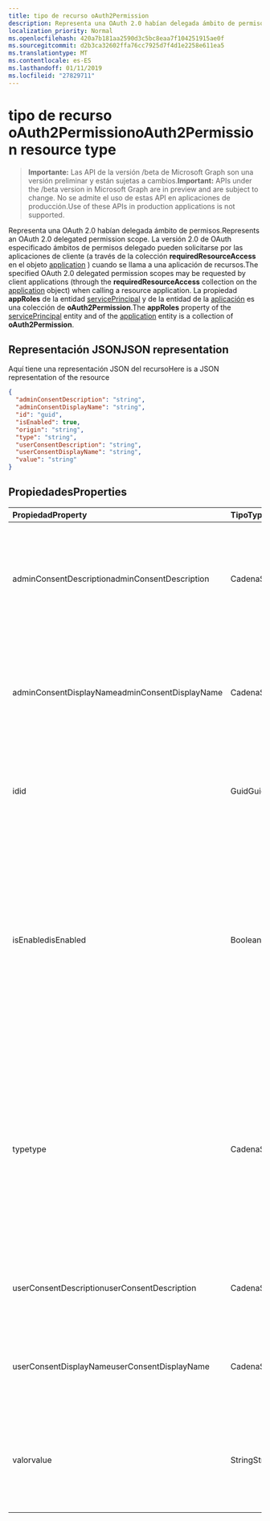 ```yaml
---
title: tipo de recurso oAuth2Permission
description: Representa una OAuth 2.0 habían delegada ámbito de permisos. La versión 2.0 de OAuth especificado ámbitos de permisos delegado pueden solicitarse por las aplicaciones de cliente (a través de la colección **requiredResourceAccess** en el objeto application) cuando se llama a una aplicación de recursos. La propiedad **appRoles** de la entidad servicePrincipal y de la entidad de la aplicación es una colección de **oAuth2Permission**.
localization_priority: Normal
ms.openlocfilehash: 420a7b181aa2590d3c5bc8eaa7f104251915ae0f
ms.sourcegitcommit: d2b3ca32602ffa76cc7925d7f4d1e2258e611ea5
ms.translationtype: MT
ms.contentlocale: es-ES
ms.lasthandoff: 01/11/2019
ms.locfileid: "27829711"
---
```

# <a name="oauth2permission-resource-type"></a><span data-ttu-id="3fc68-105">tipo de recurso oAuth2Permission</span><span class="sxs-lookup"><span data-stu-id="3fc68-105">oAuth2Permission resource type</span></span>

> <span data-ttu-id="3fc68-106">**Importante:** Las API de la versión /beta de Microsoft Graph son una versión preliminar y están sujetas a cambios.</span><span class="sxs-lookup"><span data-stu-id="3fc68-106">**Important:** APIs under the /beta version in Microsoft Graph are in preview and are subject to change.</span></span> <span data-ttu-id="3fc68-107">No se admite el uso de estas API en aplicaciones de producción.</span><span class="sxs-lookup"><span data-stu-id="3fc68-107">Use of these APIs in production applications is not supported.</span></span>

<span data-ttu-id="3fc68-108">Representa una OAuth 2.0 habían delegada ámbito de permisos.</span><span class="sxs-lookup"><span data-stu-id="3fc68-108">Represents an OAuth 2.0 delegated permission scope.</span></span> <span data-ttu-id="3fc68-109">La versión 2.0 de OAuth especificado ámbitos de permisos delegado pueden solicitarse por las aplicaciones de cliente (a través de la colección **requiredResourceAccess** en el objeto [application](application.md) ) cuando se llama a una aplicación de recursos.</span><span class="sxs-lookup"><span data-stu-id="3fc68-109">The specified OAuth 2.0 delegated permission scopes may be requested by client applications (through the **requiredResourceAccess** collection on the [application](application.md) object) when calling a resource application.</span></span> <span data-ttu-id="3fc68-110">La propiedad **appRoles** de la entidad [servicePrincipal](serviceprincipal.md) y de la entidad de la [aplicación](application.md) es una colección de **oAuth2Permission**.</span><span class="sxs-lookup"><span data-stu-id="3fc68-110">The **appRoles** property of the [servicePrincipal](serviceprincipal.md) entity and of the [application](application.md) entity is a collection of **oAuth2Permission**.</span></span>


## <a name="json-representation"></a><span data-ttu-id="3fc68-111">Representación JSON</span><span class="sxs-lookup"><span data-stu-id="3fc68-111">JSON representation</span></span>

<span data-ttu-id="3fc68-112">Aquí tiene una representación JSON del recurso</span><span class="sxs-lookup"><span data-stu-id="3fc68-112">Here is a JSON representation of the resource</span></span>

<!-- {
  "blockType": "resource",
  "optionalProperties": [

  ],
  "@odata.type": "microsoft.graph.oAuth2Permission"
}-->

```json
{
  "adminConsentDescription": "string",
  "adminConsentDisplayName": "string",
  "id": "guid",
  "isEnabled": true,
  "origin": "string",
  "type": "string",
  "userConsentDescription": "string",
  "userConsentDisplayName": "string",
  "value": "string"
}

```
## <a name="properties"></a><span data-ttu-id="3fc68-113">Propiedades</span><span class="sxs-lookup"><span data-stu-id="3fc68-113">Properties</span></span>
| <span data-ttu-id="3fc68-114">Propiedad</span><span class="sxs-lookup"><span data-stu-id="3fc68-114">Property</span></span>     | <span data-ttu-id="3fc68-115">Tipo</span><span class="sxs-lookup"><span data-stu-id="3fc68-115">Type</span></span>   |<span data-ttu-id="3fc68-116">Description</span><span class="sxs-lookup"><span data-stu-id="3fc68-116">Description</span></span>|
|:---------------|:--------|:----------|
|<span data-ttu-id="3fc68-117">adminConsentDescription</span><span class="sxs-lookup"><span data-stu-id="3fc68-117">adminConsentDescription</span></span>|<span data-ttu-id="3fc68-118">Cadena</span><span class="sxs-lookup"><span data-stu-id="3fc68-118">String</span></span>|<span data-ttu-id="3fc68-119">Texto de Ayuda de permiso que aparece en las experiencias de asignación de consentimiento y aplicación de administración.</span><span class="sxs-lookup"><span data-stu-id="3fc68-119">Permission help text that appears in the admin consent and app assignment experiences.</span></span>|
|<span data-ttu-id="3fc68-120">adminConsentDisplayName</span><span class="sxs-lookup"><span data-stu-id="3fc68-120">adminConsentDisplayName</span></span>|<span data-ttu-id="3fc68-121">Cadena</span><span class="sxs-lookup"><span data-stu-id="3fc68-121">String</span></span>|<span data-ttu-id="3fc68-122">Nombre para mostrar para el permiso que aparece en las experiencias de asignación de consentimiento y aplicación de administración.</span><span class="sxs-lookup"><span data-stu-id="3fc68-122">Display name for the permission that appears in the admin consent and app assignment experiences.</span></span>|
|<span data-ttu-id="3fc68-123">id</span><span class="sxs-lookup"><span data-stu-id="3fc68-123">id</span></span>|<span data-ttu-id="3fc68-124">Guid</span><span class="sxs-lookup"><span data-stu-id="3fc68-124">Guid</span></span>|<span data-ttu-id="3fc68-125">Identificador de permiso de ámbito único dentro de la colección oauth2Permissions.</span><span class="sxs-lookup"><span data-stu-id="3fc68-125">Unique scope permission identifier inside the oauth2Permissions collection.</span></span>|
|<span data-ttu-id="3fc68-126">isEnabled</span><span class="sxs-lookup"><span data-stu-id="3fc68-126">isEnabled</span></span>|<span data-ttu-id="3fc68-127">Boolean</span><span class="sxs-lookup"><span data-stu-id="3fc68-127">Boolean</span></span>|<span data-ttu-id="3fc68-128">Al crear o actualizar un permiso, se debe establecer esta propiedad en **true** (que es el valor predeterminado).</span><span class="sxs-lookup"><span data-stu-id="3fc68-128">When creating or updating a permission, this property must be set to **true** (which is the default).</span></span> <span data-ttu-id="3fc68-129">Para eliminar un permiso, primero se debe establecer esta propiedad en **false**.</span><span class="sxs-lookup"><span data-stu-id="3fc68-129">To delete a permission, this property must first be set to **false**.</span></span>  <span data-ttu-id="3fc68-130">En ese momento, en una llamada posterior, se puede quitar el permiso.</span><span class="sxs-lookup"><span data-stu-id="3fc68-130">At that point, in a subsequent call, the permission may be removed.</span></span>|
|<span data-ttu-id="3fc68-131">type</span><span class="sxs-lookup"><span data-stu-id="3fc68-131">type</span></span>|<span data-ttu-id="3fc68-132">Cadena</span><span class="sxs-lookup"><span data-stu-id="3fc68-132">String</span></span>|<span data-ttu-id="3fc68-133">Especifica si se puede aceptado este permiso ámbito por un usuario final, o si es un permiso de todo el inquilino que debe ser aceptado por un administrador de la compañía.</span><span class="sxs-lookup"><span data-stu-id="3fc68-133">Specifies whether this scope permission can be consented to by an end user, or whether it is a tenant-wide permission that must be consented to by a Company Administrator.</span></span>  <span data-ttu-id="3fc68-134">Los valores posibles son "Usuario" o "Administrador".</span><span class="sxs-lookup"><span data-stu-id="3fc68-134">Possible values are "User" or "Admin".</span></span>|
|<span data-ttu-id="3fc68-135">userConsentDescription</span><span class="sxs-lookup"><span data-stu-id="3fc68-135">userConsentDescription</span></span>|<span data-ttu-id="3fc68-136">Cadena</span><span class="sxs-lookup"><span data-stu-id="3fc68-136">String</span></span>|<span data-ttu-id="3fc68-137">Texto de Ayuda de permiso que aparece en la experiencia de consentimiento de usuario final.</span><span class="sxs-lookup"><span data-stu-id="3fc68-137">Permission help text that appears in the end user consent experience.</span></span>|
|<span data-ttu-id="3fc68-138">userConsentDisplayName</span><span class="sxs-lookup"><span data-stu-id="3fc68-138">userConsentDisplayName</span></span>|<span data-ttu-id="3fc68-139">Cadena</span><span class="sxs-lookup"><span data-stu-id="3fc68-139">String</span></span>|<span data-ttu-id="3fc68-140">Nombre para mostrar para el permiso que aparece en la experiencia de consentimiento de usuario final.</span><span class="sxs-lookup"><span data-stu-id="3fc68-140">Display name for the permission that appears in the end user consent experience.</span></span>|
|<span data-ttu-id="3fc68-141">valor</span><span class="sxs-lookup"><span data-stu-id="3fc68-141">value</span></span>|<span data-ttu-id="3fc68-142">String</span><span class="sxs-lookup"><span data-stu-id="3fc68-142">String</span></span>|<span data-ttu-id="3fc68-143">El valor de la notificación de ámbito que se debe esperar la aplicación de recursos en el token de acceso de OAuth 2.0.</span><span class="sxs-lookup"><span data-stu-id="3fc68-143">The value of the scope claim that the resource application should expect in the OAuth 2.0 access token.</span></span>|

<!-- uuid: 8fcb5dbc-d5aa-4681-8e31-b001d5168d79
2015-10-25 14:57:30 UTC -->
<!-- {
  "type": "#page.annotation",
  "description": "oAuth2Permission resource",
  "keywords": "",
  "section": "documentation",
  "tocPath": ""
}-->
